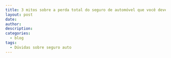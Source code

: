 ```yaml
---
title: 3 mitos sobre a perda total do seguro de automóvel que você deve saber
layout: post
date:
author:
description:
categories:
  - blog
tags:
  - Dúvidas sobre seguro auto
---
```

